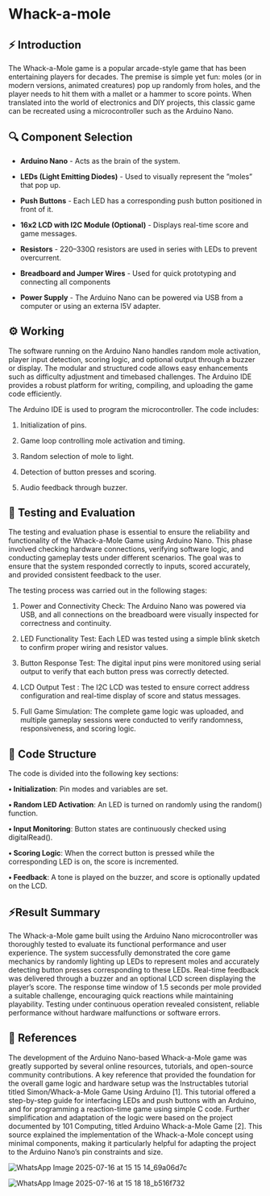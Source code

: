 # Whack-a-mole

## ⚡ Introduction

The Whack-a-Mole game is a popular arcade-style game that has been entertaining players for decades. The premise is simple yet fun: moles (or in modern versions, animated
creatures) pop up randomly from holes, and the player needs to hit them with a mallet
or a hammer to score points. When translated into the world of electronics and DIY
projects, this classic game can be recreated using a microcontroller such as the Arduino
Nano.

## 🔍 Component Selection

 - **Arduino Nano** - Acts as the brain of the system.
 
 - **LEDs (Light Emitting Diodes)** - Used to visually represent the ”moles” that pop up.
 
 - **Push Buttons** - Each LED has a corresponding push button positioned in front of it.
 
 - **16x2 LCD with I2C Module (Optional)** - Displays real-time score and game messages.
 
 - **Resistors** - 220–330Ω resistors are used in series with LEDs to prevent overcurrent.
 
 - **Breadboard and Jumper Wires** - Used for quick prototyping and connecting all components
 
 - **Power Supply** - The Arduino Nano can be powered via USB from a computer or using an externa l5V adapter.
 

 ## ⚙️ Working

 The software running on the Arduino Nano handles random mole activation, player input
detection, scoring logic, and optional output through a buzzer or display. The modular
and structured code allows easy enhancements such as difficulty adjustment and timebased challenges. The Arduino IDE provides a robust platform for writing, compiling,
and uploading the game code efficiently.

The Arduino IDE is used to program the microcontroller. The code includes:

1) Initialization of pins.

2) Game loop controlling mole activation and timing.

3) Random selection of mole to light.

4) Detection of button presses and scoring.

5) Audio feedback through buzzer.

## 🚀 Testing and Evaluation

The testing and evaluation phase is essential to ensure the reliability and functionality
of the Whack-a-Mole Game using Arduino Nano. This phase involved checking hardware
connections, verifying software logic, and conducting gameplay tests under different scenarios. The goal was to ensure that the system responded correctly to inputs, scored
accurately, and provided consistent feedback to the user.


The testing process was carried out in the following stages:
1. Power and Connectivity Check: The Arduino Nano was powered via USB,
and all connections on the breadboard were visually inspected for correctness and
continuity.

2. LED Functionality Test: Each LED was tested using a simple blink sketch to
confirm proper wiring and resistor values.

3. Button Response Test: The digital input pins were monitored using serial output
to verify that each button press was correctly detected.

4. LCD Output Test : The I2C LCD was tested to ensure correct address
configuration and real-time display of score and status messages.

5. Full Game Simulation: The complete game logic was uploaded, and multiple
gameplay sessions were conducted to verify randomness, responsiveness, and scoring
logic.

## 🤖 Code Structure

The code is divided into the following key sections:

**• Initialization**: Pin modes and variables are set.

**• Random LED Activation**: An LED is turned on randomly using the random()
function.

**• Input Monitoring**: Button states are continuously checked using digitalRead().

**• Scoring Logic**: When the correct button is pressed while the corresponding LED
is on, the score is incremented.

**• Feedback**: A tone is played on the buzzer, and score is optionally updated on the LCD.

## ⚡Result Summary

The Whack-a-Mole game built using the Arduino Nano microcontroller was thoroughly
tested to evaluate its functional performance and user experience. The system successfully
demonstrated the core game mechanics by randomly lighting up LEDs to represent moles
and accurately detecting button presses corresponding to these LEDs. Real-time feedback
was delivered through a buzzer and an optional LCD screen displaying the player’s score.
The response time window of 1.5 seconds per mole provided a suitable challenge, encouraging quick reactions while maintaining playability. Testing under continuous operation
revealed consistent, reliable performance without hardware malfunctions or software errors.

## 🔌 References

The development of the Arduino Nano-based Whack-a-Mole game was greatly supported
by several online resources, tutorials, and open-source community contributions. A key
reference that provided the foundation for the overall game logic and hardware setup was
the Instructables tutorial titled Simon/Whack-a-Mole Game Using Arduino [1]. This
tutorial offered a step-by-step guide for interfacing LEDs and push buttons with an
Arduino, and for programming a reaction-time game using simple C code.
Further simplification and adaptation of the logic were based on the project documented by 101 Computing, titled Arduino Whack-a-Mole Game [2]. This source explained the implementation of the Whack-a-Mole concept using minimal components,
making it particularly helpful for adapting the project to the Arduino Nano’s pin constraints and size.

![WhatsApp Image 2025-07-16 at 15 15 14_69a06d7c](https://github.com/user-attachments/assets/d80abf44-4601-4ab0-aa6d-3371eb6b02e2)

![WhatsApp Image 2025-07-16 at 15 18 18_b516f732](https://github.com/user-attachments/assets/c10d4dff-6e4d-4c14-8d68-923c133ca3b6)








